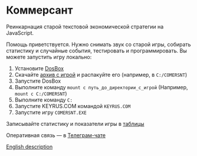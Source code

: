 # Коммерсант 
Реинкарнация старой текстовой экономической стратегии на JavaScript.

Помощь приветствуется. Нужно снимать звук со старой игры, собирать статистику и случайные события, тестировать и программировать.
Вы можете запустить игру локально:
1. Установите [DosBox](https://www.dosbox.com/download.php?main=1)
2. Скачайте [архив с игрой](https://www.dropbox.com/s/yufnk8fopxsd3nr/COMERSNT.zip) и распакуйте его (например, в `C:/COMERSNT`)
3. Запустите DosBox
4. Выполните команду `mount c путь_до_директории_с_игрой` (Например, `mount c C:/COMERSNT`)
5. Выполните команду `C:`
6. Запустите KEYRUS.COM командой `KEYRUS.COM`
7. Запустите игру `COMERSNT.EXE`

Записывайте статистику и показатели игры в [таблицы](https://docs.google.com/spreadsheets/d/1TWBWaTQYIxPEhz6YcleH8DjDVVe_VzunTv2RbbeEAVw/edit?usp=sharing)

Оперативная связь — в [Телеграм-чате](https://t.me/joinchat/AkR73RAAu5HMbDCxG8JVTw)

[English description](README-en.md)
